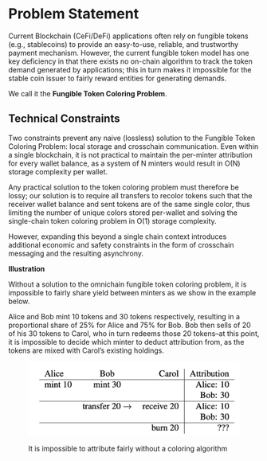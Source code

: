 # Problem Statement

Current Blockchain (CeFi/DeFi) applications often rely on fungible tokens (e.g., stablecoins) to provide an easy-to-use, reliable, and trustworthy payment mechanism. However, the current fungible token model has one key deficiency in that there exists no on-chain algorithm to track the token demand generated by applications; this in turn makes it impossible for the stable coin issuer to fairly reward entities for generating demands.&#x20;

We call it the **Fungible Token Coloring Problem**.

## **Technical Constraints**

Two constraints prevent any naive (lossless) solution to the Fungible Token Coloring Problem: local storage and crosschain communication. Even within a single blockchain, it is not practical to maintain the per-minter attribution for every wallet balance, as a system of N minters would result in O(N) storage complexity per wallet.&#x20;

Any practical solution to the token coloring problem must therefore be lossy; our solution is to require all transfers to recolor tokens such that the receiver wallet balance and sent tokens are of the same single color, thus limiting the number of unique colors stored per-wallet and solving the single-chain token coloring problem in O(1) storage complexity.&#x20;

However, expanding this beyond a single chain context introduces additional economic and safety constraints in the form of crosschain messaging and the resulting asynchrony.



**Illustration**

Without a solution to the omnichain fungible token coloring problem, it is impossible to fairly share yield between minters as we show in the example below.&#x20;

Alice and Bob mint 10 tokens and 30 tokens respectively, resulting in a proportional share of 25% for Alice and 75% for Bob. Bob then sells of 20 of his 30 tokens to Carol, who in turn redeems those 20 tokens–at this point, it is impossible to decide which minter to deduct attribution from, as the tokens are mixed with Carol’s existing holdings.



<figure><img src="../.gitbook/assets/image (4) (1).png" alt="" width="563"><figcaption><p>It is impossible to attribute fairly without a coloring algorithm</p></figcaption></figure>

